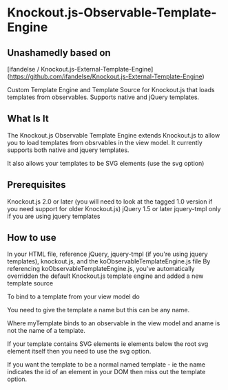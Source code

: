 # Knockout.js-Observable-Template-Engine

## Unashamedly based on
[ifandelse / Knockout.js-External-Template-Engine] (https://github.com/ifandelse/Knockout.js-External-Template-Engine)

Custom Template Engine and Template Source for Knockout.js that loads templates from observables.
Supports native and jQuery templates.

## What Is It
The Knockout.js Observable Template Engine extends Knockout.js to allow you to load templates from obsrvables in the view model. 
It currently supports both native and jquery templates.

It also allows your templates to be SVG elements (use the svg option)

## Prerequisites
Knockout.js 2.0 or later (you will need to look at the tagged 1.0 version if you need support for older Knockout.js)
jQuery 1.5 or later
jquery-tmpl only if you are using jquery templates

## How to use
In your HTML file, reference jQuery, jquery-tmpl (if you're using jquery templates), knockout.js, and the koObservableTemplateEngine.js file
By referencing koObservableTemplateEngine.js, you've automatically overridden the default Knockout.js template engine and added a new template source

To bind to a template from your view model do
    <div data-bind="template: { name: 'aname', template:myTemplate }"></div>

You need to give the template a name but this can be any name.

Where myTemplate binds to an observable in the view model and aname is not the name of a template.

If your template contains SVG elements ie elements below the root svg element itself then you need to use the svg option.
    <div data-bind="template: {svg:true, name: 'aname', template:myTemplate }"></div>

If you want the template to be a normal named template - ie the name indicates the id of an element in your DOM then miss out the template option.
    <div data-bind="template: { name: 'aname'}"></div>



